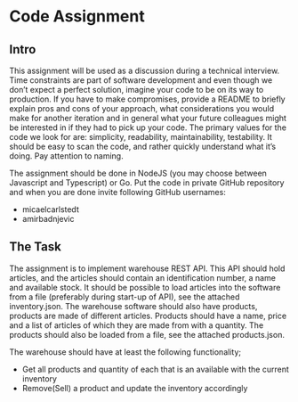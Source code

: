 # Code Assignment

## Intro

This assignment will be used as a discussion during a technical interview.
Time constraints are part of software development and even though we don’t expect a perfect solution, imagine your code to be on its way to production.
If you have to make compromises, provide a README to briefly explain pros and cons of your approach, what considerations you would make for another iteration and in general what your
future colleagues might be interested in if they had to pick up your code.
The primary values for the code we look for are: simplicity, readability, maintainability, testability. It should be easy to scan the code, and rather quickly understand what it’s doing. Pay attention to naming.

The assignment should be done in NodeJS (you may choose between Javascript and Typescript) or Go.
Put the code in private GitHub repository and when you are done invite following GitHub usernames:

- micaelcarlstedt
- amirbadnjevic

## The Task

The assignment is to implement warehouse REST API. This API should hold articles, and the articles should contain an identification number, a name and available stock. It should be possible to load articles into the software from a file (preferably during start-up of API), see the attached inventory.json.
The warehouse software should also have products, products are made of different articles. Products should have a name, price and a list of articles of which they are made from with a quantity. The products should also be loaded from a file, see the attached products.json.

The warehouse should have at least the following functionality;

- Get all products and quantity of each that is an available with the current inventory
- Remove(Sell) a product and update the inventory accordingly
